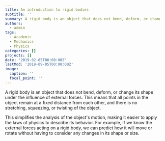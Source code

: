 ```yaml
---
title: An introduction to rigid bodies
subtitle: ''
summary: A rigid body is an object that does not bend, deform, or change its shape under the influence of external forces. This means that all points in the object remain at a fixed distance from each other, and there is no stretching, squeezing, or twisting of the object.
authors:
  - admin
tags:
  - Academic
  - Mechanics
  - Physics
categories: []
projects: []
date: '2019-02-05T00:00:00Z'
lastMod: '2019-09-05T00:00:00Z'
image:
  caption: ''
  focal_point: ''
---
```

A rigid body is an object that does not bend, deform, or change its shape under the influence of external forces. This means that all points in the object remain at a fixed distance from each other, and there is no stretching, squeezing, or twisting of the object.

This simplifies the analysis of the object's motion, making it easier to apply the laws of physics to describe its behavior. For example, if we know the external forces acting on a rigid body, we can predict how it will move or rotate without having to consider any changes in its shape or size.
